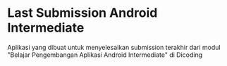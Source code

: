 # Last Submission Android Intermediate
 Aplikasi yang dibuat untuk menyelesaikan submission terakhir dari modul "Belajar Pengembangan Aplikasi Android Intermediate" di Dicoding

